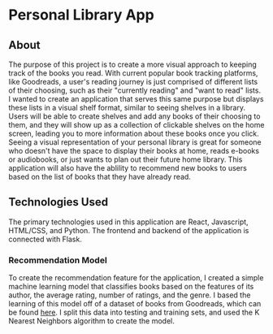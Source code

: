 # Personal Library App

## About

The purpose of this project is to create a more visual approach to keeping track of the books you read. With current popular book tracking platforms, like Goodreads, a user's reading journey is just comprised of different lists of their choosing, such as their "currently reading" and "want to read" lists. I wanted to create an application that serves this same purpose but displays these lists in a visual shelf format, similar to seeing shelves in a library. Users will be able to create shelves and add any books of their choosing to them, and they will show up as a collection of clickable shelves on the home screen, leading you to more information about these books once you click. Seeing a visual representation of your personal library is great for someone who doesn't have the space to display their books at home, reads e-books or audiobooks, or just wants to plan out their future home library. This application will also have the ablility to recommend new books to users based on the list of books that they have already read.

## Technologies Used

The primary technologies used in this application are React, Javascript, HTML/CSS, and Python. The frontend and backend of the application is connected with Flask.

### Recommendation Model

To create the recommendation feature for the application, I created a simple machine learning model that classifies books based on the features of its author, the average rating, number of ratings, and the genre. I based the learning of this model off of a dataset of books from Goodreads, which can be found [here](https://www.kaggle.com/datasets/middlelight/goodreadsbookswithgenres/data). I split this data into testing and training sets, and used the K Nearest Neighbors algorithm to create the model.
